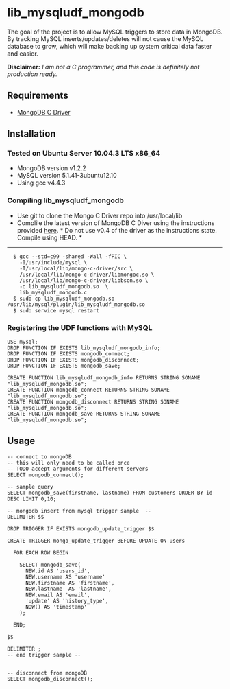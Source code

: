 # lib_mysqludf_mongodb

The goal of the project is to allow MySQL triggers to store data in MongoDB.  By tracking MySQL inserts/updates/deletes will not cause the MySQL database to grow, which will make backing up system critical data faster and easier.

**Disclaimer:** *I am not a C programmer, and this code is definitely not production ready.*

## Requirements
*  [MongoDB C Driver](http://www.mongodb.org/display/DOCS/C+Language+Center)

## Installation

### Tested on Ubuntu Server 10.04.3 LTS x86_64
* MongoDB version v1.2.2
* MySQL version 5.1.41-3ubuntu12.10
* Using gcc v4.4.3
  

### Compiling lib_mysqludf_mongodb
* Use git to clone the Mongo C Driver repo into /usr/local/lib
* Complile the latest version of MongoDB C Diver using the instructions provided [here](http://api.mongodb.org/c/current/building.html).  * Do not use v0.4 of the driver as the instructions state. Compile using HEAD. *

- - -

      $ gcc --std=c99 -shared -Wall -fPIC \
        -I/usr/include/mysql \
        -I/usr/local/lib/mongo-c-driver/src \
        /usr/local/lib/mongo-c-driver/libmongoc.so \
        /usr/local/lib/mongo-c-driver/libbson.so \
        -o lib_mysqludf_mongodb.so  \
        lib_mysqludf_mongodb.c
      $ sudo cp lib_mysqludf_mongodb.so /usr/lib/mysql/plugin/lib_mysqludf_mongodb.so
      $ sudo service mysql restart

### Registering the UDF functions with MySQL
    USE mysql;
    DROP FUNCTION IF EXISTS lib_mysqludf_mongodb_info;
    DROP FUNCTION IF EXISTS mongodb_connect;
    DROP FUNCTION IF EXISTS mongodb_disconnect;
    DROP FUNCTION IF EXISTS mongodb_save;

    CREATE FUNCTION lib_mysqludf_mongodb_info RETURNS STRING SONAME "lib_mysqludf_mongodb.so";
    CREATE FUNCTION mongodb_connect RETURNS STRING SONAME "lib_mysqludf_mongodb.so";
    CREATE FUNCTION mongodb_disconnect RETURNS STRING SONAME "lib_mysqludf_mongodb.so";
    CREATE FUNCTION mongodb_save RETURNS STRING SONAME "lib_mysqludf_mongodb.so";

## Usage
    -- connect to mongoDB
    -- this will only need to be called once
    -- TODO accept arguments for different servers
    SELECT mongodb_connect();

    -- sample query
    SELECT mongodb_save(firstname, lastname) FROM customers ORDER BY id DESC LIMIT 0,10;

    -- mongodb insert from mysql trigger sample  --
    DELIMITER $$

    DROP TRIGGER IF EXISTS mongodb_update_trigger $$
     
    CREATE TRIGGER mongo_update_trigger BEFORE UPDATE ON users
      
      FOR EACH ROW BEGIN
      
        SELECT mongodb_save(
          NEW.id AS 'users_id',
          NEW.username AS 'username'
          NEW.firstname AS 'firstname', 
          NEW.lastname  AS 'lastname',
          NEW.email AS 'email',
          'update' AS 'history_type',
          NOW() AS 'timestamp'
        );
     
      END;

    $$

    DELIMITER ;
    -- end trigger sample --


    -- disconnect from mongoDB
    SELECT mongodb_disconnect();
